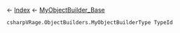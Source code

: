 ← [Index](Api-Index) ← [MyObjectBuilder_Base](VRage.ObjectBuilders.MyObjectBuilder_Base)

```csharpVRage.ObjectBuilders.MyObjectBuilderType TypeId```